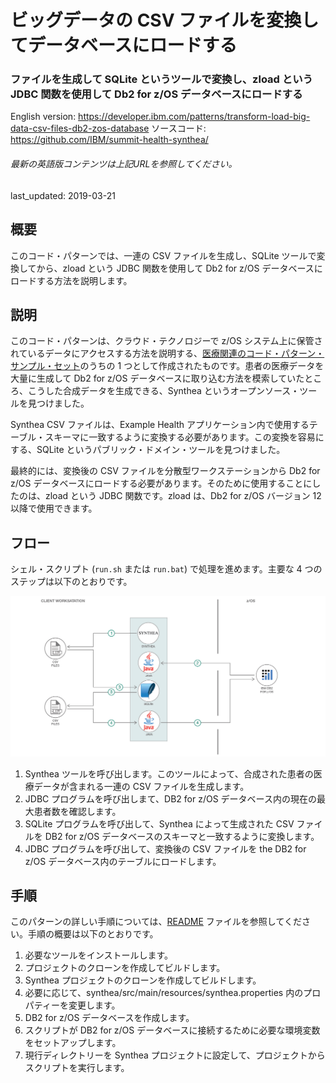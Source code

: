 # ビッグデータの CSV ファイルを変換してデータベースにロードする

### ファイルを生成して SQLite というツールで変換し、zload という JDBC 関数を使用して Db2 for z/OS データベースにロードする

English version: https://developer.ibm.com/patterns/transform-load-big-data-csv-files-db2-zos-database
  ソースコード: https://github.com/IBM/summit-health-synthea/

###### 最新の英語版コンテンツは上記URLを参照してください。
last_updated:	2019-03-21

 
## 概要

このコード・パターンでは、一連の CSV ファイルを生成し、SQLite ツールで変換してから、zload という JDBC 関数を使用して Db2 for z/OS データベースにロードする方法を説明します。

## 説明

このコード・パターンは、クラウド・テクノロジーで z/OS システム上に保管されているデータにアクセスする方法を説明する、[医療関連のコード・パターン・サンプル・セット](https://developer.ibm.com/series/systems-example-health-series/)のうちの 1 つとして作成されたものです。患者の医療データを大量に生成して Db2 for z/OS データベースに取り込む方法を模索していたところ、こうした合成データを生成できる、Synthea というオープンソース・ツールを見つけました。

Synthea CSV ファイルは、Example Health アプリケーション内で使用するテーブル・スキーマに一致するように変換する必要があります。この変換を容易にする、SQLite というパブリック・ドメイン・ツールを見つけました。

最終的には、変換後の CSV ファイルを分散型ワークステーションから Db2 for z/OS データベースにロードする必要があります。そのために使用することにしたのは、zload という JDBC 関数です。zload は、Db2 for z/OS バージョン 12 以降で使用できます。

## フロー

シェル・スクリプト (`run.sh` または `run.bat`) で処理を進めます。主要な 4 つのステップは以下のとおりです。

![フロー](./images/flow-v2.png)

1. Synthea ツールを呼び出します。このツールによって、合成された患者の医療データが含まれる一連の CSV ファイルを生成します。
1. JDBC プログラムを呼び出しまて、DB2 for z/OS データベース内の現在の最大患者数を確認します。
1. SQLite プログラムを呼び出して、Synthea によって生成された CSV ファイルを DB2 for z/OS データベースのスキーマと一致するように変換します。
1. JDBC プログラムを呼び出して、変換後の CSV ファイルを the DB2 for z/OS データベース内のテーブルにロードします。

## 手順

このパターンの詳しい手順については、[README](https://github.com/IBM/summit-health-synthea/blob/master/README.md) ファイルを参照してください。手順の概要は以下のとおりです。

1. 必要なツールをインストールします。
1. プロジェクトのクローンを作成してビルドします。
1. Synthea プロジェクトのクローンを作成してビルドします。
1. 必要に応じて、synthea/src/main/resources/synthea.properties 内のプロパティーを変更します。
1. DB2 for z/OS データベースを作成します。
1. スクリプトが DB2 for z/OS データベースに接続するために必要な環境変数をセットアップします。
1. 現行ディレクトリーを Synthea プロジェクトに設定して、プロジェクトからスクリプトを実行します。

